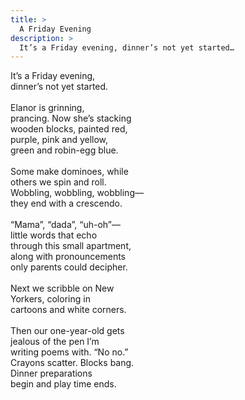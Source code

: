 ```yaml
---
title: >
  A Friday Evening
description: >
  It’s a Friday evening, dinner’s not yet started…
---
```


It’s a Friday evening,<br>
dinner’s not yet started.<br>
<br>
Elanor is grinning,<br>
prancing. Now she’s stacking<br>
wooden blocks, painted red,<br>
purple, pink and yellow,<br>
green and robin-egg blue.<br>
<br>
Some make dominoes, while<br>
others we spin and roll.<br>
Wobbling, wobbling, wobbling—<br>
they end with a crescendo.<br>
<br>
“Mama”, “dada”, “uh-oh”—<br>
little words that echo<br>
through this small apartment,<br>
along with pronouncements<br>
only parents could decipher.<br>
<br>
Next we scribble on New<br>
Yorkers, coloring in<br>
cartoons and white corners.<br>
<br>
Then our one-year-old gets<br>
jealous of the pen I’m<br>
writing poems with. “No no.”<br>
Crayons scatter. Blocks bang.<br>
Dinner preparations<br>
begin and play time ends.<br>
